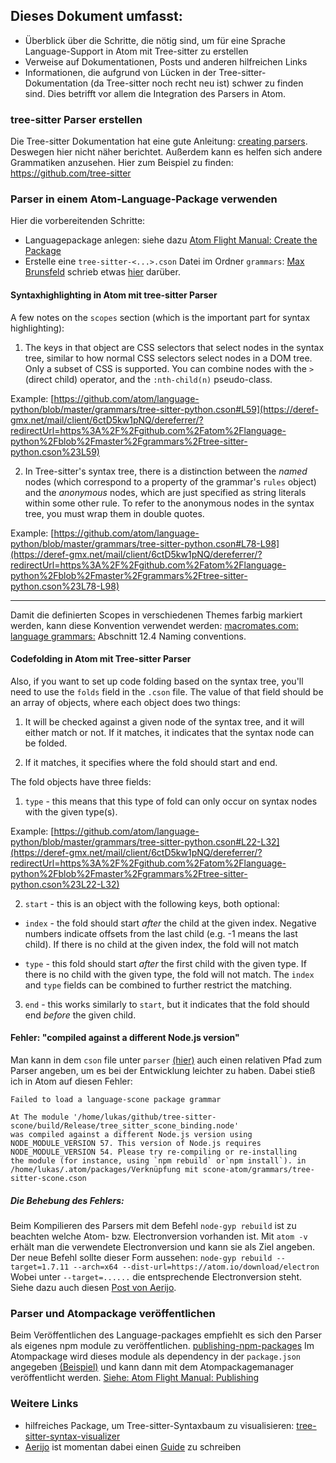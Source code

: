 ## Dieses Dokument umfasst:
- Überblick über die Schritte, die nötig sind, um für eine Sprache Language-Support in Atom mit Tree-sitter zu erstellen
- Verweise auf Dokumentationen, Posts und anderen hilfreichen Links
- Informationen, die aufgrund von Lücken in der Tree-sitter-Dokumentation (da Tree-sitter noch recht neu ist) schwer zu finden sind. Dies betrifft vor allem die Integration des Parsers in Atom.

### tree-sitter Parser erstellen

Die Tree-sitter Dokumentation hat eine gute Anleitung: [creating parsers](http://tree-sitter.github.io/tree-sitter/creating-parsers). Deswegen hier nicht näher berichtet.
Außerdem kann es helfen sich andere Grammatiken anzusehen. Hier zum Beispiel zu finden: https://github.com/tree-sitter
### Parser in einem Atom-Language-Package verwenden
Hier die vorbereitenden Schritte:
- Languagepackage anlegen: siehe dazu [Atom Flight Manual: Create the Package](https://flight-manual.atom.io/hacking-atom/sections/creating-a-grammar/#create-the-package)
- Erstelle eine `tree-sitter-<...>.cson` Datei im Ordner `grammars`: [Max Brunsfeld](https://github.com/maxbrunsfeld) schrieb etwas [hier](https://github.com/atom/atom/pull/16299#issuecomment-363022293) darüber.

#### Syntaxhighlighting in Atom mit tree-sitter Parser

A few notes on the `scopes` section (which is the important part for syntax highlighting):  

1. The keys in that object are CSS selectors that select nodes in the syntax tree, similar to how normal CSS selectors select nodes in a DOM tree. Only a subset of CSS is supported. You can combine nodes with the `>` (direct child) operator, and the `:nth-child(n)` pseudo-class.

Example: [https://github.com/atom/language-python/blob/master/grammars/tree-sitter-python.cson#L59](https://deref-gmx.net/mail/client/6ctD5kw1pNQ/dereferrer/?redirectUrl=https%3A%2F%2Fgithub.com%2Fatom%2Flanguage-python%2Fblob%2Fmaster%2Fgrammars%2Ftree-sitter-python.cson%23L59)

2. In Tree-sitter's syntax tree, there is a distinction between the *named* nodes (which correspond to a property of the grammar's `rules` object) and the *anonymous* nodes, which are just specified as string literals within some other rule. To refer to the anonymous nodes in the syntax tree, you must wrap them in double quotes.

Example: [https://github.com/atom/language-python/blob/master/grammars/tree-sitter-python.cson#L78-L98](https://deref-gmx.net/mail/client/6ctD5kw1pNQ/dereferrer/?redirectUrl=https%3A%2F%2Fgithub.com%2Fatom%2Flanguage-python%2Fblob%2Fmaster%2Fgrammars%2Ftree-sitter-python.cson%23L78-L98)

---
Damit die definierten Scopes in verschiedenen Themes farbig markiert werden, kann diese Konvention verwendet werden: [macromates.com: language grammars:](https://macromates.com/manual/en/language_grammars) Abschnitt 12.4 Naming conventions.
#### Codefolding in Atom mit Tree-sitter Parser
Also, if you want to set up code folding based on the syntax tree, you'll need to use the `folds` field in the `.cson` file. The value of that field should be an array of objects, where each object does two things:  

1. It will be checked against a given node of the syntax tree, and it will either match or not. If it matches, it indicates that the syntax node can be folded.

2. If it matches, it specifies where the fold should start and end.

The fold objects have three fields:  

1. `type` - this means that this type of fold can only occur on syntax nodes with the given type(s).

Example: [https://github.com/atom/language-python/blob/master/grammars/tree-sitter-python.cson#L22-L32](https://deref-gmx.net/mail/client/6ctD5kw1pNQ/dereferrer/?redirectUrl=https%3A%2F%2Fgithub.com%2Fatom%2Flanguage-python%2Fblob%2Fmaster%2Fgrammars%2Ftree-sitter-python.cson%23L22-L32)

2. `start` - this is an object with the following keys, both optional:  

* `index` - the fold should start *after* the child at the given index. Negative numbers indicate offsets from the last child (e.g. -1 means the last child). If there is no child at the given index, the fold will not match

* `type` - this fold should start *after* the first child with the given type. If there is no child with the given type, the fold will not match. The `index` and `type` fields can be combined to further restrict the matching.

3. `end` - this works similarly to `start`, but it indicates that the fold should end *before* the given child.


#### Fehler: "compiled against a different Node.js version"
Man kann in dem `cson` file unter `parser` [(hier)](https://github.com/spechub/scone-atom/blob/master/grammars/tree-sitter-scone.cson#L4) auch einen relativen Pfad zum Parser angeben, um es bei der Entwicklung leichter zu haben.
Dabei stieß ich in Atom auf diesen Fehler:
```
Failed to load a language-scone package grammar

At The module '/home/lukas/github/tree-sitter-scone/build/Release/tree_sitter_scone_binding.node'
was compiled against a different Node.js version using
NODE_MODULE_VERSION 57. This version of Node.js requires
NODE_MODULE_VERSION 54. Please try re-compiling or re-installing
the module (for instance, using `npm rebuild` or`npm install`). in /home/lukas/.atom/packages/Verknüpfung mit scone-atom/grammars/tree-sitter-scone.cson
```
##### Die Behebung des Fehlers:
Beim Kompilieren des Parsers mit dem Befehl `node-gyp rebuild` ist zu beachten welche Atom- bzw. Electronversion vorhanden ist. Mit `atom -v` erhält man die verwendete Electronversion und kann sie als Ziel angeben.
Der neue Befehl sollte dieser Form aussehen:
`node-gyp rebuild --target=1.7.11 --arch=x64 --dist-url=https://atom.io/download/electron`
Wobei unter `--target=......` die entsprechende Electronversion steht.
Siehe dazu auch diesen [Post von Aerijo](https://discuss.atom.io/t/help-setting-up-tree-sitter-grammar-development/52113/3).
###  Parser und Atompackage veröffentlichen
Beim Veröffentlichen des Language-packages empfiehlt es sich den Parser als eigenes npm module zu veröffentlichen. [publishing-npm-packages](https://docs.npmjs.com/getting-started/publishing-npm-packages)
Im Atompackage wird dieses module als dependency in der `package.json` angegeben [(Beispiel)](https://github.com/spechub/scone-atom/blob/master/package.json#L13-L15) und kann dann mit dem Atompackagemanager veröffentlicht werden. [Siehe: Atom Flight Manual: Publishing](https://flight-manual.atom.io/hacking-atom/sections/publishing/)
### Weitere Links
- hilfreiches Package, um Tree-sitter-Syntaxbaum zu visualisieren: [tree-sitter-syntax-visualizer](https://atom.io/packages/tree-sitter-syntax-visualizer)
- [Aerijo](https://github.com/Aerijo) ist momentan dabei einen [Guide](https://gist.github.com/Aerijo/df27228d70c633e088b0591b8857eeef#guide-to-your-first-tree-sitter-grammarandere) zu schreiben
